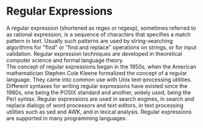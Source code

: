 Regular Expressions
===


A regular expression (shortened as regex or regexp), sometimes referred to as rational expression, is a sequence of characters that specifies a match pattern in text. Usually such patterns are used by string-searching algorithms for "find" or "find and replace" operations on strings, or for input validation. Regular expression techniques are developed in theoretical computer science and formal language theory.  
The concept of regular expressions began in the 1950s, when the American mathematician Stephen Cole Kleene formalized the concept of a regular language. They came into common use with Unix text-processing utilities. Different syntaxes for writing regular expressions have existed since the 1980s, one being the POSIX standard and another, widely used, being the Perl syntax. 
Regular expressions are used in search engines, in search and replace dialogs of word processors and text editors, in text processing utilities such as sed and AWK, and in lexical analysis. Regular expressions are supported in many programming languages.  
